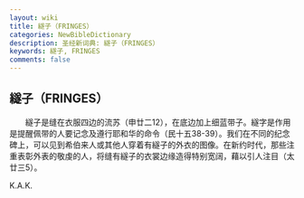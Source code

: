 ```yaml
---
layout: wiki
title: 繸子（FRINGES）
categories: NewBibleDictionary
description: 圣经新词典: 繸子（FRINGES）
keywords: 繸子, FRINGES
comments: false
---
```


## 繸子（FRINGES）

　　繸子是缝在衣服四边的流苏（申廿二12），在底边加上细蓝带子。繸字是作用是提醒佩带的人要记念及遵行耶和华的命令（民十五38-39）。我们在不同的纪念碑上，可以见到希伯来人或其他人穿着有繸子的外衣的图像。在新约时代，那些注重表彰外表的敬虔的人，将缝有繸子的衣裳边缘造得特别宽阔，藉以引人注目（太廿三5）。

K.A.K.








